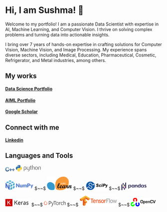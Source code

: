 # Hi, I am Sushma! 👋
Welcome to my portfolio! I am a passionate Data Scientist with expertise in AI, Machine Learning, and Computer Vision. I thrive on solving complex problems and turning data into actionable insights.

I bring over 7 years of hands-on expertise in crafting solutions for Computer Vision, Machine Vision, and Image Processing. My experience spans diverse sectors, including Medical, Education, Pharmaceutical, Cosmetic, Refrigerator, and Metal industries, among others.

## My works
#### [Data Science Portfolio](https://github.com/sushmaMadam/Data-Science-Portfolio)

#### [AIML Portfolio](https://github.com/sushmaMadam/AIML-Portfolio)

#### [Google Scholar](https://scholar.google.com/citations?hl=en&view_op=list_works&authuser=2&gmla=AJ1KiT3l87NlM0I8TuAXlXu79UVHZp6iRcEkeMSGnuDqeI_muQxNSne6dRG1zBh6PRUTtm-HE9ChJBVLb5e51WRUmKMx&user=HlXL20EAAAAJ)

## Connect with me
#### [Linkedin](https://www.linkedin.com/in/sushma-madam/)

<!-- [X] (Include it after some posts in X) -->

## Languages and Tools
<img src="https://github.com/sushmaMadam/logos/blob/main/cpp.png" width="30" />
<img src="https://github.com/sushmaMadam/logos/blob/main/python.png" width="80" />
<p float="left">
  <img src="https://github.com/sushmaMadam/logos/blob/main/numpy.png" width="90" /> $~~$
  <img src="https://github.com/sushmaMadam/logos/blob/main/sklearn.png" width="80" /> $~~$
  <img src="https://github.com/sushmaMadam/logos/blob/main/scipy1.png" width="70" /> $~~$
  <img src="https://github.com/sushmaMadam/logos/blob/main/pandas.png" width="80" />
</p>
<p float="left">
  <img src="https://github.com/sushmaMadam/logos/blob/main/keras.png" width="80" /> $~~$
  <img src="https://github.com/sushmaMadam/logos/blob/main/Pytorch.png" width="70" /> $~~$
  <img src="https://github.com/sushmaMadam/logos/blob/main/tensorflow.png" width="120" /> $~~$
  <img src="https://github.com/sushmaMadam/logos/blob/main/opencv.png" width="80" />
</p>
